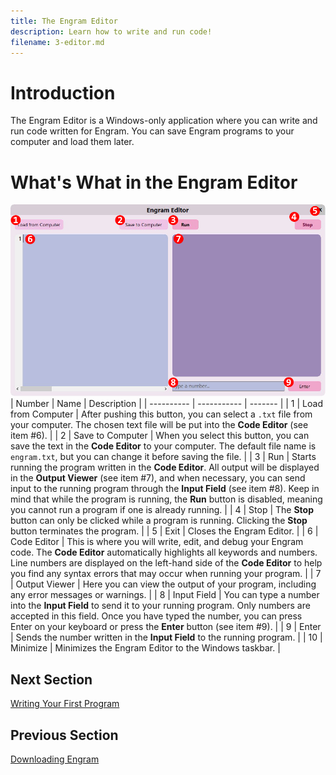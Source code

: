 ```yaml
---
title: The Engram Editor
description: Learn how to write and run code!
filename: 3-editor.md
---
```


# Introduction
The Engram Editor is a Windows-only application where you can write and run code written for Engram. You can save Engram programs to your computer and load them later.

# What's What in the Engram Editor
![Editor](images/IDE-numbered.png)
| Number | Name | Description |
| ---------- | ----------- | ------- |
| 1 | Load from Computer | After pushing this button, you can select a `.txt` file from your computer. The chosen text file will be put into the **Code Editor** (see item #6). |
| 2 | Save to Computer | When you select this button, you can save the text in the **Code Editor** to your computer. The default file name is `engram.txt`, but you can change it before saving the file. |
| 3 | Run | Starts running the program written in the **Code Editor**. All output will be displayed in the **Output Viewer** (see item #7), and when necessary, you can send input to the running program through the **Input Field** (see item #8). Keep in mind that while the program is running, the **Run** button is disabled, meaning you cannot run a program if one is already running. |
| 4 | Stop | The **Stop** button can only be clicked while a program is running. Clicking the **Stop** button terminates the program. |
| 5 | Exit | Closes the Engram Editor. |
| 6 | Code Editor | This is where you will write, edit, and debug your Engram code. The **Code Editor** automatically highlights all keywords and numbers. Line numbers are displayed on the left-hand side of the **Code Editor** to help you find any syntax errors that may occur when running your program. |
| 7 | Output Viewer | Here you can view the output of your program, including any error messages or warnings. |
| 8 | Input Field | You can type a number into the **Input Field** to send it to your running program. Only numbers are accepted in this field. Once you have typed the number, you can press Enter on your keyboard or press the **Enter** button (see item #9). |
| 9 | Enter | Sends the number written in the **Input Field** to the running program. |
| 10 | Minimize | Minimizes the Engram Editor to the Windows taskbar. |

## Next Section
[Writing Your First Program](4-helloworld.md)

## Previous Section
[Downloading Engram](2-download.md)
